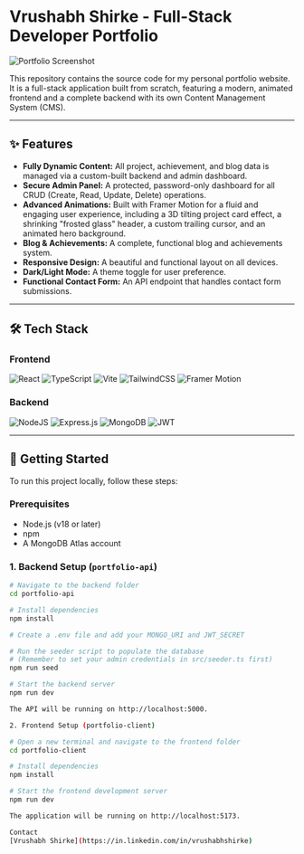 # Vrushabh Shirke - Full-Stack Developer Portfolio

![Portfolio Screenshot](https://via.placeholder.com/1200x600.png?text=Your+Portfolio+Screenshot+Here)

This repository contains the source code for my personal portfolio website. It is a full-stack application built from scratch, featuring a modern, animated frontend and a complete backend with its own Content Management System (CMS).

<!-- **Live Demo:** [**[YOUR LIVE DEMO URL HERE]**](https://your-portfolio-url.com) -->

---

## ✨ Features

- **Fully Dynamic Content:** All project, achievement, and blog data is managed via a custom-built backend and admin dashboard.
- **Secure Admin Panel:** A protected, password-only dashboard for all CRUD (Create, Read, Update, Delete) operations.
- **Advanced Animations:** Built with Framer Motion for a fluid and engaging user experience, including a 3D tilting project card effect, a shrinking "frosted glass" header, a custom trailing cursor, and an animated hero background.
- **Blog & Achievements:** A complete, functional blog and achievements system.
- **Responsive Design:** A beautiful and functional layout on all devices.
- **Dark/Light Mode:** A theme toggle for user preference.
- **Functional Contact Form:** An API endpoint that handles contact form submissions.

---

## 🛠️ Tech Stack

### Frontend
![React](https://img.shields.io/badge/react-%2320232A.svg?style=for-the-badge&logo=react&logoColor=%2361DAFB)
![TypeScript](https://img.shields.io/badge/typescript-%23007ACC.svg?style=for-the-badge&logo=typescript&logoColor=white)
![Vite](https://img.shields.io/badge/vite-%23646CFF.svg?style=for-the-badge&logo=vite&logoColor=white)
![TailwindCSS](https://img.shields.io/badge/tailwindcss-%2338B2AC.svg?style=for-the-badge&logo=tailwind-css&logoColor=white)
![Framer Motion](https://img.shields.io/badge/framer--motion-0055FF?style=for-the-badge&logo=framer&logoColor=white)

### Backend
![NodeJS](https://img.shields.io/badge/node.js-6DA55F?style=for-the-badge&logo=node.js&logoColor=white)
![Express.js](https://img.shields.io/badge/express.js-%23404d59.svg?style=for-the-badge&logo=express&logoColor=%2361DAFB)
![MongoDB](https://img.shields.io/badge/MongoDB-4EA94B?style=for-the-badge&logo=mongodb&logoColor=white)
![JWT](https://img.shields.io/badge/JWT-black?style=for-the-badge&logo=JSON%20web%20tokens)

---

## 🚀 Getting Started

To run this project locally, follow these steps:

### Prerequisites
- Node.js (v18 or later)
- npm
- A MongoDB Atlas account

### 1. Backend Setup (`portfolio-api`)
```bash
# Navigate to the backend folder
cd portfolio-api

# Install dependencies
npm install

# Create a .env file and add your MONGO_URI and JWT_SECRET

# Run the seeder script to populate the database
# (Remember to set your admin credentials in src/seeder.ts first)
npm run seed

# Start the backend server
npm run dev

The API will be running on http://localhost:5000.

2. Frontend Setup (portfolio-client)

# Open a new terminal and navigate to the frontend folder
cd portfolio-client

# Install dependencies
npm install

# Start the frontend development server
npm run dev

The application will be running on http://localhost:5173.

Contact
[Vrushabh Shirke](https://in.linkedin.com/in/vrushabhshirke)